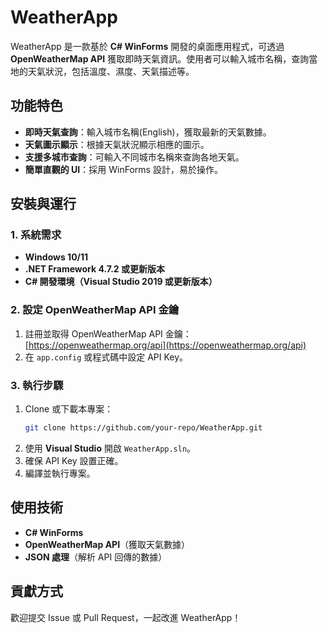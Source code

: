 # WeatherApp

WeatherApp 是一款基於 **C# WinForms** 開發的桌面應用程式，可透過 **OpenWeatherMap API** 獲取即時天氣資訊。使用者可以輸入城市名稱，查詢當地的天氣狀況，包括溫度、濕度、天氣描述等。

## 功能特色
- **即時天氣查詢**：輸入城市名稱(English)，獲取最新的天氣數據。
- **天氣圖示顯示**：根據天氣狀況顯示相應的圖示。
- **支援多城市查詢**：可輸入不同城市名稱來查詢各地天氣。
- **簡單直觀的 UI**：採用 WinForms 設計，易於操作。

## 安裝與運行
### 1. 系統需求
- **Windows 10/11**
- **.NET Framework 4.7.2 或更新版本**
- **C# 開發環境（Visual Studio 2019 或更新版本）**

### 2. 設定 OpenWeatherMap API 金鑰
1. 註冊並取得 OpenWeatherMap API 金鑰：[https://openweathermap.org/api](https://openweathermap.org/api)
2. 在 `app.config` 或程式碼中設定 API Key。

### 3. 執行步驟
1. Clone 或下載本專案：
   ```sh
   git clone https://github.com/your-repo/WeatherApp.git
   ```
2. 使用 **Visual Studio** 開啟 `WeatherApp.sln`。
3. 確保 API Key 設置正確。
4. 編譯並執行專案。


## 使用技術
- **C# WinForms**
- **OpenWeatherMap API**（獲取天氣數據）
- **JSON 處理**（解析 API 回傳的數據）

## 貢獻方式
歡迎提交 Issue 或 Pull Request，一起改進 WeatherApp！


